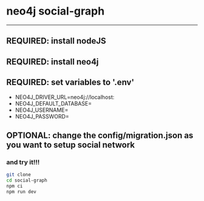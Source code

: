 # neo4j social-graph

---

## REQUIRED: install nodeJS

## REQUIRED: install neo4j

## REQUIRED: set variables to '.env'

- NEO4J_DRIVER_URL=neo4j://localhost:<port>
- NEO4J_DEFAULT_DATABASE=<databasename>
- NEO4J_USERNAME=<username>
- NEO4J_PASSWORD=<password>

## OPTIONAL: change the config/migration.json as you want to setup social network

### and try it!!!

```sh
git clone
cd social-graph
npm ci
npm run dev
```
